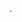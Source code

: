 .

<!---[iOSCalculatorTutorial-main.zip](https://github.com/Tashin-Ahamed/Tashin-Ahamed/files/10297677/iOSCalculatorTutorial-main.zip)

Tashin-Ahamed/Tashin-Ahamed is a ✨ special ✨ repository because its `README.md` (this file) appears on your GitHub profile.
You can click the Preview link to take a look at your changes.
--->
